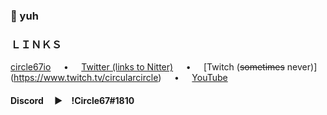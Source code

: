 ### 🗿 yuh
### ＬＩＮＫＳ
[circle67io](https://circle67.github.io)⠀⠀•⠀⠀[Twitter (links to Nitter)](https://nitter.net/circle67_)⠀⠀•⠀⠀[Twitch (~~sometimes~~ never)](https://www.twitch.tv/circularcircle)⠀⠀•⠀⠀[YouTube](https://www.youtube.com/channel/UCq65L258iXbmGhNi93h6wTA)

#### Discord  ► !Circle67#1810
